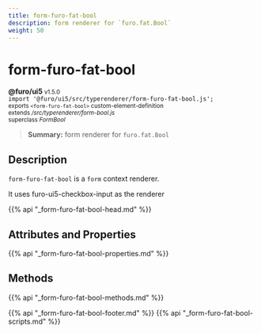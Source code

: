 ```yaml
---
title: form-furo-fat-bool
description: form renderer for `furo.fat.Bool`
weight: 50
---
```


# form-furo-fat-bool
**@furo/ui5** <small>v1.5.0</small>
<br>`import '@furo/ui5/src/typerenderer/form-furo-fat-bool.js';`<small>
<br>exports `<form-furo-fat-bool>` custom-element-definition
<br>extends */src/typerenderer/form-bool.js*
<br>superclass *FormBool*</small>

> **Summary:** form renderer for `furo.fat.Bool`

## Description

`form-furo-fat-bool` is a `form` context renderer.

It uses furo-ui5-checkbox-input as the renderer

{{% api "_form-furo-fat-bool-head.md" %}}

## Attributes and Properties
{{% api "_form-furo-fat-bool-properties.md" %}}



## Methods
{{% api "_form-furo-fat-bool-methods.md" %}}





{{% api "_form-furo-fat-bool-footer.md" %}}
{{% api "_form-furo-fat-bool-scripts.md" %}}
